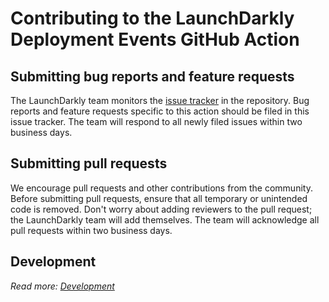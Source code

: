 # Contributing to the LaunchDarkly Deployment Events GitHub Action

<!-- TODO intro text -->

## Submitting bug reports and feature requests

The LaunchDarkly team monitors the [issue tracker](https://github.com/launchdarkly/deployment-events-action/issues) in the repository. Bug reports and feature requests specific to this action should be filed in this issue tracker. The team will respond to all newly filed issues within two business days.

## Submitting pull requests

We encourage pull requests and other contributions from the community. Before submitting pull requests, ensure that all temporary or unintended code is removed. Don't worry about adding reviewers to the pull request; the LaunchDarkly team will add themselves. The team will acknowledge all pull requests within two business days.

## Development

_Read more: [Development](DEVELOPMENT.md)_
